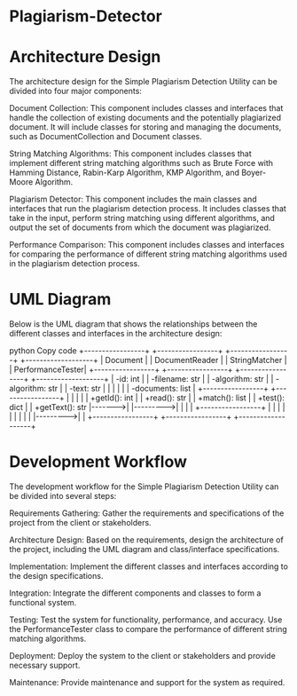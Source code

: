 # Plagiarism-Detector

# Architecture Design

The architecture design for the Simple Plagiarism Detection Utility can be divided into four major components:

Document Collection: This component includes classes and interfaces that handle the collection of existing documents and the potentially plagiarized document. It will include classes for storing and managing the documents, such as DocumentCollection and Document classes.

String Matching Algorithms: This component includes classes that implement different string matching algorithms such as Brute Force with Hamming Distance, Rabin-Karp Algorithm, KMP Algorithm, and Boyer-Moore Algorithm.

Plagiarism Detector: This component includes the main classes and interfaces that run the plagiarism detection process. It includes classes that take in the input, perform string matching using different algorithms, and output the set of documents from which the document was plagiarized.

Performance Comparison: This component includes classes and interfaces for comparing the performance of different string matching algorithms used in the plagiarism detection process.

# UML Diagram

Below is the UML diagram that shows the relationships between the different classes and interfaces in the architecture design:

python
Copy code
+-----------------+        +-----------------+          +-----------------+          +-------------------+
| Document        |        | DocumentReader  |          | StringMatcher   |          | PerformanceTester|
+-----------------+        +-----------------+          +-----------------+          +-------------------+
| -id: int        |        | -filename: str  |          | -algorithm: str |          | -algorithm: str   |
| -text: str      |        |                 |          |                 |          | -documents: list  |
+-----------------+        +-----------------+          |                 |          |                   |
| +getId(): int   |        | +read(): str     |          | +match(): list  |          | +test(): dict     |
| +getText(): str |------->|                 |--------->|                 |          |                   |
+-----------------+        |                 |          |                 |          |                   |
                           |                 |          |                 |--------->|                   |
                           +-----------------+          +-----------------+          +-------------------+
# Development Workflow

The development workflow for the Simple Plagiarism Detection Utility can be divided into several steps:

Requirements Gathering: Gather the requirements and specifications of the project from the client or stakeholders.

Architecture Design: Based on the requirements, design the architecture of the project, including the UML diagram and class/interface specifications.

Implementation: Implement the different classes and interfaces according to the design specifications.

Integration: Integrate the different components and classes to form a functional system.

Testing: Test the system for functionality, performance, and accuracy. Use the PerformanceTester class to compare the performance of different string matching algorithms.

Deployment: Deploy the system to the client or stakeholders and provide necessary support.

Maintenance: Provide maintenance and support for the system as required.



